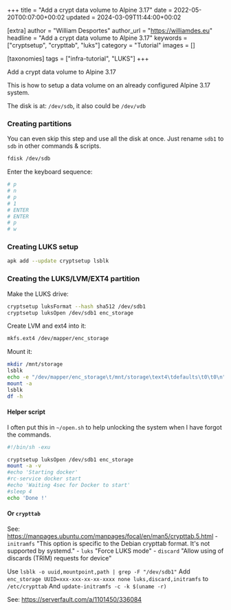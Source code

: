 +++
title = "Add a crypt data volume to Alpine 3.17"
date = 2022-05-20T00:07:00+00:02
updated = 2024-03-09T11:44:00+00:02

[extra]
author = "William Desportes"
author_url = "https://williamdes.eu"
headline = "Add a crypt data volume to Alpine 3.17"
keywords = ["cryptsetup", "crypttab", "luks"]
category = "Tutorial"
images = []


[taxonomies]
tags = ["infra-tutorial", "LUKS"]
+++

Add a crypt data volume to Alpine 3.17

<!-- more -->

This is how to setup a data volume on an already configured Alpine 3.17 system.

The disk is at: `/dev/sdb`, it also could be `/dev/vdb`

### Creating partitions

You can even skip this step and use all the disk at once.
Just rename `sdb1` to `sdb` in other commands & scripts.

```sh
fdisk /dev/sdb
```

Enter the keyboard sequence:

```sh
# p
# n
# p
# 1
# ENTER
# ENTER
# p
# w
```

### Creating LUKS setup

```sh
apk add --update cryptsetup lsblk
```

### Creating the LUKS/LVM/EXT4 partition

Make the LUKS drive:

```sh
cryptsetup luksFormat --hash sha512 /dev/sdb1
cryptsetup luksOpen /dev/sdb1 enc_storage
```

Create LVM and ext4 into it:

```sh
mkfs.ext4 /dev/mapper/enc_storage
```

Mount it:

```sh
mkdir /mnt/storage
lsblk
echo -e "/dev/mapper/enc_storage\t/mnt/storage\text4\tdefaults\t0\t0\n" >> /etc/fstab
mount -a
lsblk
df -h
```

#### Helper script

I often put this in `~/open.sh` to help unlocking the system when I have forgot the commands.

```sh
#!/bin/sh -exu

cryptsetup luksOpen /dev/sdb1 enc_storage
mount -a -v
#echo 'Starting docker'
#rc-service docker start
#echo 'Waiting 4sec for Docker to start'
#sleep 4
echo 'Done !'
```

#### Or `crypttab`

See: https://manpages.ubuntu.com/manpages/focal/en/man5/crypttab.5.html - `initramfs` "This option is specific to the Debian crypttab format. It's not supported by systemd." - `luks` "Force LUKS mode" - `discard` "Allow using of discards (TRIM) requests for device"

Use `lsblk -o uuid,mountpoint,path | grep -F "/dev/sdb1"`
Add `enc_storage UUID=xxx-xxx-xx-xx-xxxx none luks,discard,initramfs` to `/etc/crypttab`
And `update-initramfs -c -k $(uname -r)`

See: https://serverfault.com/a/1101450/336084
